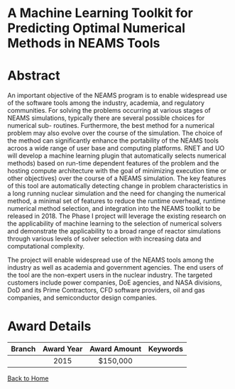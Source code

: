 
A Machine Learning Toolkit for Predicting Optimal Numerical Methods in NEAMS Tools
==================================================================================

# Abstract


An important objective of the NEAMS program is to enable widespread use of the software tools among the industry, academia, and regulatory communities. For solving the problems occurring at various stages of NEAMS simulations, typically there are several possible choices for numerical sub- routines. Furthermore, the best method for a numerical problem may also evolve over the course of the simulation. The choice of the method can significantly enhance the portability of the NEAMS tools acroos a wide range of user base and computing platforms. RNET and UO will develop a machine learning plugin that automatically selects numerical methods) based on run-time dependent features of the problem and the hosting compute architecture with the goal of minimizing execution time or other objectives) over the course of a NEAMS simulation. The key features of this tool are automatically  detecting change in problem characteristics in a long running nuclear simulation  and the need for changing the numerical method, a minimal  set of features to reduce the runtime overhead, runtime numerical method selection, and integration into the NEAMS toolkit to be released in 2018. The Phase I project will leverage the existing research on the applicability of machine learning to the selection of numerical solvers and demonstrate the applicability to a broad range of reactor simulations through various levels of solver selection with increasing data and computational complexity.


The project will enable widespread use of the NEAMS tools among the industry as well as academia and government  agencies. The end users of the tool are the non-expert users in the nuclear industry. The targeted customers include power companies, DoE agencies, and NASA divisions, DoD and its Prime Contractors, CFD software providers, oil and gas companies, and semiconductor design companies.  

# Award Details

|Branch|Award Year|Award Amount|Keywords|
| :---: | :---: | :---: | :---: |
||2015|$150,000||
  
  


[Back to Home](https://github.com/chrischow/dod_sbir_awards/Reports/CC/#708)